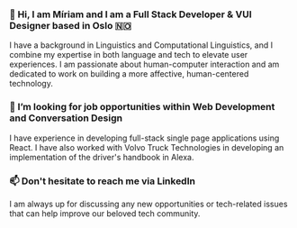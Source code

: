 ### 👋 Hi, I am Míriam and I am a Full Stack Developer & VUI Designer based in Oslo 🇳🇴
I have a background in Linguistics and Computational Linguistics, and I combine my expertise in both language and tech to elevate user experiences. I am passionate about human-computer interaction and am dedicated to work on building a more affective, human-centered technology.

### 💼 I’m looking for job opportunities within Web Development and Conversation Design
I have experience in developing full-stack single page applications using React. I have also worked with Volvo Truck Technologies in developing an implementation of the driver's handbook in Alexa.

### 📫 Don't hesitate to reach me via LinkedIn
I am always up for discussing any new opportunities or tech-related issues that can help improve our beloved tech community.

<!--
**msanchezalcon/msanchezalcon** is a ✨ _special_ ✨ repository because its `README.md` (this file) appears on your GitHub profile.


- 😄 Pronouns: ...
- ⚡ Fun fact: ...
-->
